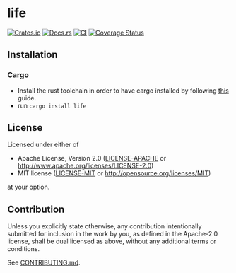 # life

[![Crates.io](https://img.shields.io/crates/v/life.svg)](https://crates.io/crates/life)
[![Docs.rs](https://docs.rs/life/badge.svg)](https://docs.rs/life)
[![CI](https://github.com/erikwilson/life/workflows/CI/badge.svg)](https://github.com/erikwilson/life/actions)
[![Coverage Status](https://coveralls.io/repos/github/erikwilson/life/badge.svg?branch=main)](https://coveralls.io/github/erikwilson/life?branch=main)

## Installation

### Cargo

* Install the rust toolchain in order to have cargo installed by following
  [this](https://www.rust-lang.org/tools/install) guide.
* run `cargo install life`

## License

Licensed under either of

 * Apache License, Version 2.0
   ([LICENSE-APACHE](LICENSE-APACHE) or http://www.apache.org/licenses/LICENSE-2.0)
 * MIT license
   ([LICENSE-MIT](LICENSE-MIT) or http://opensource.org/licenses/MIT)

at your option.

## Contribution

Unless you explicitly state otherwise, any contribution intentionally submitted
for inclusion in the work by you, as defined in the Apache-2.0 license, shall be
dual licensed as above, without any additional terms or conditions.

See [CONTRIBUTING.md](CONTRIBUTING.md).
